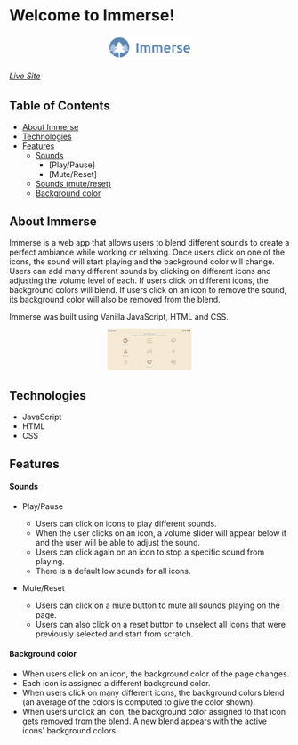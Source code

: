 # Welcome to Immerse!

<p align="center">
    <a href="https://michellenaim.github.io/immerse/" target="_blank">
        <img width="30%" src="logos/immerse_full_logo.jpg" alt="Immerse logo">
    </a>
</p>

###### [Live Site](https://michellenaim.github.io/immerse/)

## Table of Contents

  * [About Immerse](#about-immerse)
  * [Technologies](#technologies)
  * [Features](#features)
    * [Sounds](#sounds)
        * [Play/Pause]
        * [Mute/Reset]
    * [Sounds (mute/reset)](#movie-trailers-index)
    * [Background color](#genre-show)
    
    
## About Immerse

Immerse is a web app that allows users to blend different sounds to create a perfect ambiance while working or relaxing. Once users click on one of the icons, the sound will start playing and the background color will change. Users can add many different sounds by clicking on different icons and adjusting the volume level of each. If users click on different icons, the background colors will blend. If users click on an icon to remove the sound, its background color will also be removed from the blend.

Immerse was built using Vanilla JavaScript, HTML and CSS.

<p align="center">
    <a href="https://michellenaim.github.io/immerse/" target="_blank">
        <img width="30%" src="logos/immerse_screenshot.jpg" alt="Immerse logo">
    </a>
</p>

## Technologies

* JavaScript
* HTML
* CSS

## Features

#### Sounds

+ Play/Pause
    * Users can click on icons to play different sounds.
    * When the user clicks on an icon, a volume slider will appear below it and the user will be able to adjust the sound.
    * Users can click again on an icon to stop a specific sound from playing.
    * There is a default low sounds for all icons.

+ Mute/Reset
    * Users can click on a mute button to mute all sounds playing on the page.
    * Users can also click on a reset button to unselect all icons that were previously selected and start from scratch.

#### Background color

+ When users click on an icon, the background color of the page changes.
+ Each icon is assigned a different background color.
+ When users click on many different icons, the background colors blend (an average of the colors is computed to give the color shown).
+ When users unclick an icon, the background color assigned to that icon gets removed from the blend. A new blend appears with the active icons' background colors.

